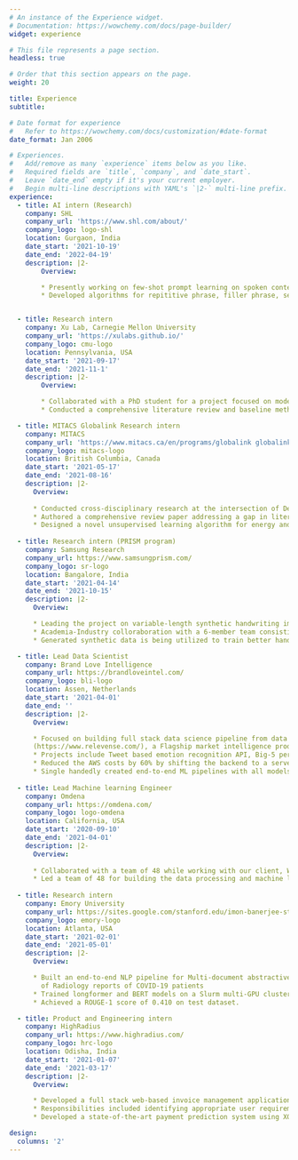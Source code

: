 ```yaml
---
# An instance of the Experience widget.
# Documentation: https://wowchemy.com/docs/page-builder/
widget: experience

# This file represents a page section.
headless: true

# Order that this section appears on the page.
weight: 20

title: Experience
subtitle:

# Date format for experience
#   Refer to https://wowchemy.com/docs/customization/#date-format
date_format: Jan 2006

# Experiences.
#   Add/remove as many `experience` items below as you like.
#   Required fields are `title`, `company`, and `date_start`.
#   Leave `date_end` empty if it's your current employer.
#   Begin multi-line descriptions with YAML's `|2-` multi-line prefix.
experience:
  - title: AI intern (Research)
    company: SHL
    company_url: 'https://www.shl.com/about/'
    company_logo: logo-shl
    location: Gurgaon, India
    date_start: '2021-10-19'
    date_end: '2022-04-19'
    description: |2-
        Overview: 

        * Presently working on few-shot prompt learning on spoken content, for SHL's Interview Intelligence platform.
        * Developed algorithms for repititive phrase, filler phrase, self introduction and organization introduction detection.


  - title: Research intern
    company: Xu Lab, Carnegie Mellon University
    company_url: 'https://xulabs.github.io/'
    company_logo: cmu-logo
    location: Pennsylvania, USA
    date_start: '2021-09-17'
    date_end: '2021-11-1'
    description: |2-
        Overview:

        * Collaborated with a PhD student for a project focused on modeling continuous conformational changes in cryo-ET images with Unsupervised representation learning under the supervision of Dr. Min Xu.
        * Conducted a comprehensive literature review and baseline method implementations.

  - title: MITACS Globalink Research intern
    company: MITACS
    company_url: 'https://www.mitacs.ca/en/programs/globalink globalink-research-internship'
    company_logo: mitacs-logo
    location: British Columbia, Canada
    date_start: '2021-05-17'
    date_end: '2021-08-16'
    description: |2-
      Overview:
      
      * Conducted cross-disciplinary research at the intersection of Deep learning and wireless communications, under the supervision of Dr. Omer Waqar from Thompson River's University, Canada. 
      * Authored a comprehensive review paper addressing a gap in literature on the bi-directional interplay of Federated learning and wireless communications, accepted at the journal - **Transactions on Emerging Telecommunications Technologies**.
      * Designed a novel unsupervised learning algorithm for energy and power optimization in UAV networks. The paper was presented at IEEE UEMCON 2021, and recieved the *Best Presenter award*.
  
  - title: Research intern (PRISM program)
    company: Samsung Research
    company_url: https://www.samsungprism.com/
    company_logo: sr-logo
    location: Bangalore, India
    date_start: '2021-04-14'
    date_end: '2021-10-15'
    description: |2-
      Overview:

      * Leading the project on variable-length synthetic handwriting image generation using Generative Adversarial networks.
      * Academia-Industry colloraboration with a 6-member team consisting of myself, another student, Prof. Vimal Srivastava, Prof. Manoranjan Kumar and two mentors from Samsung Research, Bangalore.
      * Generated synthetic data is being utilized to train better handwritten text recognition (HTR) models for HTR feature in Samsung smartphone's OCR system.

  - title: Lead Data Scientist
    company: Brand Love Intelligence
    company_url: https://brandloveintel.com/
    company_logo: bli-logo
    location: Assen, Netherlands
    date_start: '2021-04-01'
    date_end: ''
    description: |2-
      Overview:

      * Focused on building full stack data science pipeline from data collection to model deployment for powering the AI engine of Relevense
      (https://www.relevense.com/), a Flagship market intelligence product co-funded with grants of the **Europees Fonds voor Regionale Ontwikkeling (EFRO)** and **Samenwerkingsverband Noord Nederland (SNN)**.
      * Projects include Tweet based emotion recognition API, Big-5 personality classication API, Facial expression recognition, Receptive audience recommendation system.
      * Reduced the AWS costs by 60% by shifting the backend to a serverless architecture with multiple Lambda functions, DynamoDB, Timestream and S3.
      * Single handedly created end-to-end ML pipelines with all models beyond 95% accuracy along with efficient monitoring of out of training distribution inference events.
    
  - title: Lead Machine learning Engineer
    company: Omdena
    company_url: https://omdena.com/
    company_logo: logo-omdena
    location: California, USA
    date_start: '2020-09-10'
    date_end: '2021-04-01'
    description: |2-
      Overview:
      
      * Collaborated with a team of 48 while working with our client, World Resources Institute (https://www.wri.org/) on a project leveraging NLP to find geographical locations with climate hazards and potential gaps for minimizing climate change impacts across the globe. Deployed a dashboard designed with Streamlit for easy inference. Technical blog on the project: https://omdena.com/blog/climate-change-impacts/ .
      * Led a team of 48 for building the data processing and machine learning backend for a Dutch client's market intelligence product. **Got a full-time offer from the client due to extraordinary contributions in the project**.
  
  - title: Research intern
    company: Emory University
    company_url: https://sites.google.com/stanford.edu/imon-banerjee-stanford/home
    company_logo: emory-logo
    location: Atlanta, USA
    date_start: '2021-02-01'
    date_end: '2021-05-01'
    description: |2-
      Overview:

      * Built an end-to-end NLP pipeline for Multi-document abstractive summarization
        of Radiology reports of COVID-19 patients
      * Trained longformer and BERT models on a Slurm multi-GPU cluster in an HIPAA protected server.
      * Achieved a ROUGE-1 score of 0.410 on test dataset.

  - title: Product and Engineering intern
    company: HighRadius
    company_url: https://www.highradius.com/
    company_logo: hrc-logo
    location: Odisha, India
    date_start: '2021-01-07'
    date_end: '2021-03-17'
    description: |2-
      Overview: 

      * Developed a full stack web-based invoice management application following an end-to-end Data science product development lifecycle guided by mentors.
      * Responsibilities included identifying appropriate user requirements, designing a great user experience and building appropriate data pipelines and machine learning models along with relevant UI components and backend design.
      * Developed a state-of-the-art payment prediction system using XGboost regression, with a root-mean-squared error of 0.1 on 5-fold cross validation.

design:
  columns: '2'
---
```

